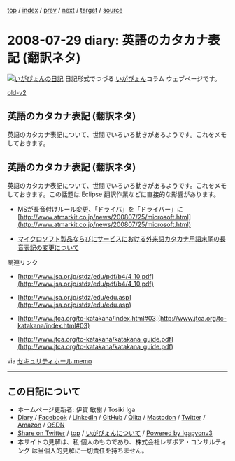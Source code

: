 [top](../index.html) 
 / [index](index.html) 
 / [prev](ig080719.html) 
 / [next](ig080730.html) 
 / [target](https://www.igapyon.jp/igapyon/diary/2008/ig080729.html) 
 / [source](https://github.com/igapyon/diary/blob/master/2008/ig080729.src.md) 

2008-07-29 diary: 英語のカタカナ表記 (翻訳ネタ)
=====================================================================================================
[![いがぴょんの日記](https://www.igapyon.jp/igapyon/diary/images/iga200306s.jpg "いがぴょん")](https://www.igapyon.jp/igapyon/diary/memo/memoigapyon.html) 日記形式でつづる [いがぴょん](https://www.igapyon.jp/igapyon/diary/memo/memoigapyon.html)コラム ウェブページです。

[old-v2](ig080729-orig.html)

## 英語のカタカナ表記 (翻訳ネタ)

英語のカタカナ表記について、世間でいろいろ動きがあるようです。これをメモしておきます。


## 英語のカタカナ表記 (翻訳ネタ)

英語のカタカナ表記について、世間でいろいろ動きがあるようです。これをメモしておきます。この話題は Eclipse 翻訳作業などに直接的な影響があります。

* MSが長音付けルール変更、「ドライバ」を「ドライバー」に
  [http://www.atmarkit.co.jp/news/200807/25/microsoft.html](http://www.atmarkit.co.jp/news/200807/25/microsoft.html)
  
* [マイクロソフト製品ならびにサービスにおける外来語カタカナ用語末尾の長音表記の変更について](http://www.microsoft.com/japan/presspass/detail.aspx?newsid=3491)

関連リンク

* [http://www.jsa.or.jp/stdz/edu/pdf/b4/4_10.pdf](http://www.jsa.or.jp/stdz/edu/pdf/b4/4_10.pdf)
  
* [http://www.jsa.or.jp/stdz/edu/edu.asp](http://www.jsa.or.jp/stdz/edu/edu.asp)
  
* [http://www.jtca.org/tc-katakana/index.html#03](http://www.jtca.org/tc-katakana/index.html#03)
  
* [http://www.jtca.org/tc-katakana/katakana_guide.pdf](http://www.jtca.org/tc-katakana/katakana_guide.pdf)

via [セキュリティホール memo](http://www.st.ryukoku.ac.jp/~kjm/security/memo/)


----------------------------------------------------------------------------------------------------

## この日記について

* ホームページ更新者: 伊賀 敏樹 / Tosiki Iga
* [Diary](https://www.igapyon.jp/igapyon/diary/) / [Facebook](https://www.facebook.com/igapyon) / [LinkedIn](https://www.linkedin.com/in/toshikiiga) / [GitHub](https://github.com/igapyon) / [Qiita](https://qiita.com/igapyon) / [Mastodon](https://social.vivaldi.net/@igapyon) / [Twitter](https://twitter.com/ToshikiIga) / [Amazon](https://www.amazon.co.jp/%E4%BC%8A%E8%B3%80-%E6%95%8F%E6%A8%B9/e/B004LTQWCQ) / [OSDN](https://ja.osdn.net/users/iga/)
* [Share on Twitter](https://twitter.com/intent/tweet?hashtags=igapyon%2Cdiary%2C%E3%81%84%E3%81%8C%E3%81%B4%E3%82%87%E3%82%93&text=%E8%8B%B1%E8%AA%9E%E3%81%AE%E3%82%AB%E3%82%BF%E3%82%AB%E3%83%8A%E8%A1%A8%E8%A8%98+%28%E7%BF%BB%E8%A8%B3%E3%83%8D%E3%82%BF%29&url=https%3A%2F%2Fwww.igapyon.jp%2Figapyon%2Fdiary%2F2008%2Fig080729.html) / [top](../index.html) / [いがぴょんについて](https://www.igapyon.jp/igapyon/diary/memo/memoigapyon.html) / [Powered by Igapyonv3](https://github.com/igapyon/igapyonv3)
* 本サイトの見解は、私 個人のものであり、株式会社レザボア・コンサルティング は当個人的見解に一切責任を持ちません。 

